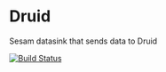 # Druid
Sesam datasink that sends data to Druid

[![Build Status](https://travis-ci.org/sesam-community/druid.svg?branch=master)](https://travis-ci.org/sesam-community/druid)
